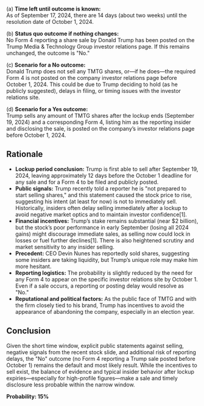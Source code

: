 (a) **Time left until outcome is known:**  
As of September 17, 2024, there are 14 days (about two weeks) until the resolution date of October 1, 2024.

(b) **Status quo outcome if nothing changes:**  
No Form 4 reporting a share sale by Donald Trump has been posted on the Trump Media & Technology Group investor relations page. If this remains unchanged, the outcome is "No."

(c) **Scenario for a No outcome:**  
Donald Trump does not sell any TMTG shares, or—if he does—the required Form 4 is not posted on the company investor relations page before October 1, 2024. This could be due to Trump deciding to hold (as he publicly suggested), delays in filing, or timing issues with the investor relations site.

(d) **Scenario for a Yes outcome:**  
Trump sells any amount of TMTG shares after the lockup ends (September 19, 2024) and a corresponding Form 4, listing him as the reporting insider and disclosing the sale, is posted on the company’s investor relations page before October 1, 2024.

## Rationale

- **Lockup period conclusion:** Trump is first able to sell after September 19, 2024, leaving approximately 12 days before the October 1 deadline for any sale and for a Form 4 to be filed and publicly posted.
- **Public signals:** Trump recently told a reporter he is "not prepared to start selling shares," and this statement caused the stock price to rise, suggesting his intent (at least for now) is not to immediately sell. Historically, insiders often delay selling immediately after a lockup to avoid negative market optics and to maintain investor confidence[1].
- **Financial incentives:** Trump’s stake remains substantial (near $2 billion), but the stock’s poor performance in early September (losing all 2024 gains) might discourage immediate sales, as selling now could lock in losses or fuel further declines[1]. There is also heightened scrutiny and market sensitivity to any insider selling.
- **Precedent:** CEO Devin Nunes has reportedly sold shares, suggesting some insiders are taking liquidity, but Trump’s unique role may make him more hesitant.
- **Reporting logistics:** The probability is slightly reduced by the need for any Form 4 to appear on the specific investor relations site by October 1. Even if a sale occurs, a reporting or posting delay would resolve as "No."
- **Reputational and political factors:** As the public face of TMTG and with the firm closely tied to his brand, Trump has incentives to avoid the appearance of abandoning the company, especially in an election year.

## Conclusion

Given the short time window, explicit public statements against selling, negative signals from the recent stock slide, and additional risk of reporting delays, the "No" outcome (no Form 4 reporting a Trump sale posted before October 1) remains the default and most likely result. While the incentives to sell exist, the balance of evidence and typical insider behavior after lockup expiries—especially for high-profile figures—make a sale and timely disclosure less probable within the narrow window.

**Probability: 15%**